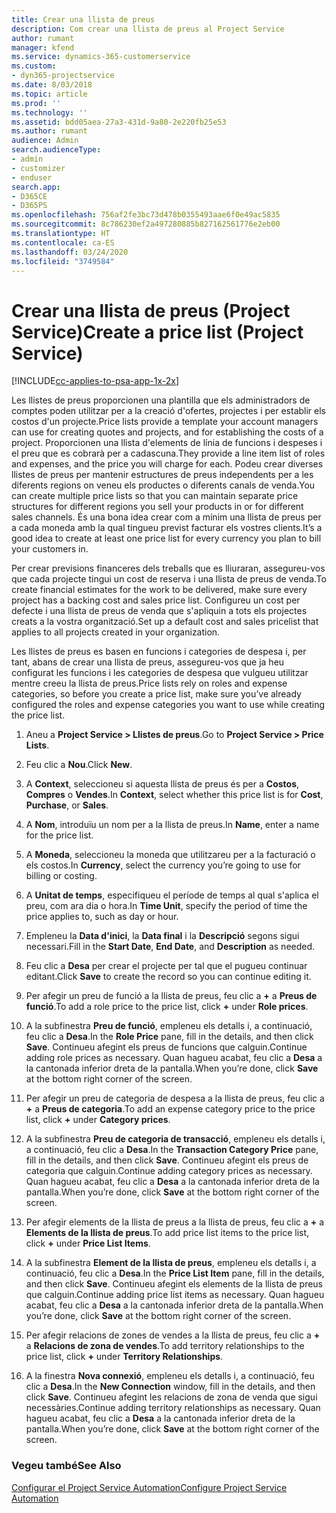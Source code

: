 ```yaml
---
title: Crear una llista de preus
description: Com crear una llista de preus al Project Service
author: rumant
manager: kfend
ms.service: dynamics-365-customerservice
ms.custom:
- dyn365-projectservice
ms.date: 8/03/2018
ms.topic: article
ms.prod: ''
ms.technology: ''
ms.assetid: bdd05aea-27a3-431d-9a80-2e220fb25e53
ms.author: rumant
audience: Admin
search.audienceType:
- admin
- customizer
- enduser
search.app:
- D365CE
- D365PS
ms.openlocfilehash: 756af2fe3bc73d478b0355493aae6f0e49ac5835
ms.sourcegitcommit: 8c786230ef2a497280885b827162561776e2eb00
ms.translationtype: HT
ms.contentlocale: ca-ES
ms.lasthandoff: 03/24/2020
ms.locfileid: "3749584"
---
```

# <a name="create-a-price-list-project-service"></a><span data-ttu-id="f9484-103">Crear una llista de preus (Project Service)</span><span class="sxs-lookup"><span data-stu-id="f9484-103">Create a price list (Project Service)</span></span>

[!INCLUDE[cc-applies-to-psa-app-1x-2x](../includes/cc-applies-to-psa-app-1x-2x.md)]

<span data-ttu-id="f9484-104">Les llistes de preus proporcionen una plantilla que els administradors de comptes poden utilitzar per a la creació d'ofertes, projectes i per establir els costos d'un projecte.</span><span class="sxs-lookup"><span data-stu-id="f9484-104">Price lists provide a template your account managers can use for creating quotes and projects, and for establishing the costs of a project.</span></span> <span data-ttu-id="f9484-105">Proporcionen una llista d'elements de línia de funcions i despeses i el preu que es cobrarà per a cadascuna.</span><span class="sxs-lookup"><span data-stu-id="f9484-105">They provide a line item list of roles and expenses, and the price you will charge for each.</span></span> <span data-ttu-id="f9484-106">Podeu crear diverses llistes de preus per mantenir estructures de preus independents per a les diferents regions on veneu els productes o diferents canals de venda.</span><span class="sxs-lookup"><span data-stu-id="f9484-106">You can create multiple price lists so that you can maintain separate price structures for different regions you sell your products in or for different sales channels.</span></span> <span data-ttu-id="f9484-107">És una bona idea crear com a mínim una llista de preus per a cada moneda amb la qual tingueu previst facturar els vostres clients.</span><span class="sxs-lookup"><span data-stu-id="f9484-107">It’s a good idea to create at least one price list for every currency you plan to bill your customers in.</span></span>  
  
<span data-ttu-id="f9484-108">Per crear previsions financeres dels treballs que es lliuraran, assegureu-vos que cada projecte tingui un cost de reserva i una llista de preus de venda.</span><span class="sxs-lookup"><span data-stu-id="f9484-108">To create financial estimates for the work to be delivered, make sure every project has a backing cost and sales price list.</span></span> <span data-ttu-id="f9484-109">Configureu un cost per defecte i una llista de preus de venda que s'apliquin a tots els projectes creats a la vostra organització.</span><span class="sxs-lookup"><span data-stu-id="f9484-109">Set up a default cost and sales pricelist that applies to all projects created in your organization.</span></span>  
  
<span data-ttu-id="f9484-110">Les llistes de preus es basen en funcions i categories de despesa i, per tant, abans de crear una llista de preus, assegureu-vos que ja heu configurat les funcions i les categories de despesa que vulgueu utilitzar mentre creeu la llista de preus.</span><span class="sxs-lookup"><span data-stu-id="f9484-110">Price lists rely on roles and expense categories, so before you create a price list, make sure you’ve already configured the roles and expense categories you want to use while creating the price list.</span></span>  
  
1.  <span data-ttu-id="f9484-111">Aneu a **Project Service > Llistes de preus**.</span><span class="sxs-lookup"><span data-stu-id="f9484-111">Go to **Project Service > Price Lists**.</span></span>  
  
2.  <span data-ttu-id="f9484-112">Feu clic a **Nou**.</span><span class="sxs-lookup"><span data-stu-id="f9484-112">Click **New**.</span></span>  
  
3.  <span data-ttu-id="f9484-113">A **Context**, seleccioneu si aquesta llista de preus és per a **Costos**, **Compres** o **Vendes**.</span><span class="sxs-lookup"><span data-stu-id="f9484-113">In **Context**, select whether this price list is for **Cost**, **Purchase**, or **Sales**.</span></span>  
  
4.  <span data-ttu-id="f9484-114">A **Nom**, introduïu un nom per a la llista de preus.</span><span class="sxs-lookup"><span data-stu-id="f9484-114">In **Name**, enter a name for the price list.</span></span>  
  
5.  <span data-ttu-id="f9484-115">A **Moneda**, seleccioneu la moneda que utilitzareu per a la facturació o els costos.</span><span class="sxs-lookup"><span data-stu-id="f9484-115">In **Currency**, select the currency you’re going to use for billing or costing.</span></span>  
  
6.  <span data-ttu-id="f9484-116">A **Unitat de temps**, especifiqueu el període de temps al qual s'aplica el preu, com ara dia o hora.</span><span class="sxs-lookup"><span data-stu-id="f9484-116">In **Time Unit**, specify the period of time the price applies to, such as day or hour.</span></span>  
  
7.  <span data-ttu-id="f9484-117">Empleneu la **Data d'inici**, la **Data final** i la **Descripció** segons sigui necessari.</span><span class="sxs-lookup"><span data-stu-id="f9484-117">Fill in the **Start Date**, **End Date**, and **Description** as needed.</span></span>  
  
8.  <span data-ttu-id="f9484-118">Feu clic a **Desa** per crear el projecte per tal que el pugueu continuar editant.</span><span class="sxs-lookup"><span data-stu-id="f9484-118">Click **Save** to create the record so you can continue editing it.</span></span>  
  
9. <span data-ttu-id="f9484-119">Per afegir un preu de funció a la llista de preus, feu clic a **+** a **Preus de funció**.</span><span class="sxs-lookup"><span data-stu-id="f9484-119">To add a role price to the price list, click **+** under **Role prices**.</span></span>  
  
10. <span data-ttu-id="f9484-120">A la subfinestra **Preu de funció**, empleneu els detalls i, a continuació, feu clic a **Desa**.</span><span class="sxs-lookup"><span data-stu-id="f9484-120">In the **Role Price** pane, fill in the details, and then click **Save**.</span></span> <span data-ttu-id="f9484-121">Continueu afegint els preus de funcions que calguin.</span><span class="sxs-lookup"><span data-stu-id="f9484-121">Continue adding role prices as necessary.</span></span> <span data-ttu-id="f9484-122">Quan hagueu acabat, feu clic a **Desa** a la cantonada inferior dreta de la pantalla.</span><span class="sxs-lookup"><span data-stu-id="f9484-122">When you’re done, click **Save** at the bottom right corner of the screen.</span></span>  
  
11. <span data-ttu-id="f9484-123">Per afegir un preu de categoria de despesa a la llista de preus, feu clic a **+** a **Preus de categoria**.</span><span class="sxs-lookup"><span data-stu-id="f9484-123">To add an expense category price to the price list, click **+** under **Category prices**.</span></span>  
  
12. <span data-ttu-id="f9484-124">A la subfinestra **Preu de categoria de transacció**, empleneu els detalls i, a continuació, feu clic a **Desa**.</span><span class="sxs-lookup"><span data-stu-id="f9484-124">In the **Transaction Category Price** pane, fill in the details, and then click **Save**.</span></span> <span data-ttu-id="f9484-125">Continueu afegint els preus de categoria que calguin.</span><span class="sxs-lookup"><span data-stu-id="f9484-125">Continue adding category prices as necessary.</span></span> <span data-ttu-id="f9484-126">Quan hagueu acabat, feu clic a **Desa** a la cantonada inferior dreta de la pantalla.</span><span class="sxs-lookup"><span data-stu-id="f9484-126">When you’re done, click **Save** at the bottom right corner of the screen.</span></span>  
  
13. <span data-ttu-id="f9484-127">Per afegir elements de la llista de preus a la llista de preus, feu clic a **+** a **Elements de la llista de preus**.</span><span class="sxs-lookup"><span data-stu-id="f9484-127">To add price list items to the price list, click **+** under **Price List Items**.</span></span>  
  
14. <span data-ttu-id="f9484-128">A la subfinestra **Element de la llista de preus**, empleneu els detalls i, a continuació, feu clic a **Desa**.</span><span class="sxs-lookup"><span data-stu-id="f9484-128">In the **Price List Item** pane, fill in the details, and then click **Save**.</span></span> <span data-ttu-id="f9484-129">Continueu afegint els elements de la llista de preus que calguin.</span><span class="sxs-lookup"><span data-stu-id="f9484-129">Continue adding price list items as necessary.</span></span> <span data-ttu-id="f9484-130">Quan hagueu acabat, feu clic a **Desa** a la cantonada inferior dreta de la pantalla.</span><span class="sxs-lookup"><span data-stu-id="f9484-130">When you’re done, click **Save** at the bottom right corner of the screen.</span></span>  
  
15. <span data-ttu-id="f9484-131">Per afegir relacions de zones de vendes a la llista de preus, feu clic a **+** a **Relacions de zona de vendes**.</span><span class="sxs-lookup"><span data-stu-id="f9484-131">To add territory relationships to the price list, click **+** under **Territory Relationships**.</span></span>  
  
16. <span data-ttu-id="f9484-132">A la finestra **Nova connexió**, empleneu els detalls i, a continuació, feu clic a **Desa**.</span><span class="sxs-lookup"><span data-stu-id="f9484-132">In the **New Connection** window, fill in the details, and then click **Save**.</span></span> <span data-ttu-id="f9484-133">Continueu afegint les relacions de zona de venda que sigui necessàries.</span><span class="sxs-lookup"><span data-stu-id="f9484-133">Continue adding territory relationships as necessary.</span></span> <span data-ttu-id="f9484-134">Quan hagueu acabat, feu clic a **Desa** a la cantonada inferior dreta de la pantalla.</span><span class="sxs-lookup"><span data-stu-id="f9484-134">When you’re done, click **Save** at the bottom right corner of the screen.</span></span>  
  
### <a name="see-also"></a><span data-ttu-id="f9484-135">Vegeu també</span><span class="sxs-lookup"><span data-stu-id="f9484-135">See Also</span></span>  
 [<span data-ttu-id="f9484-136">Configurar el Project Service Automation</span><span class="sxs-lookup"><span data-stu-id="f9484-136">Configure Project Service Automation</span></span>](../project-service/configure.md)
